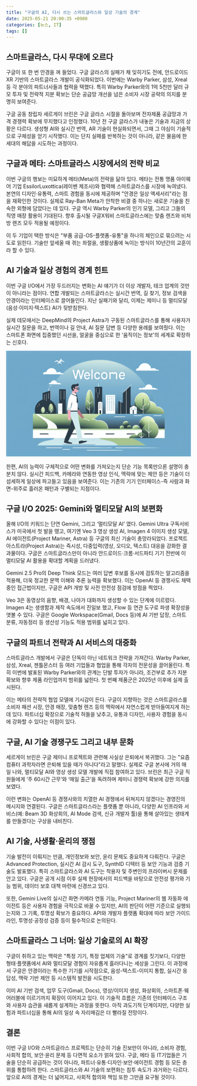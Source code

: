 ```yaml
---
title: "구글의 AI, 다시 쓰는 스마트글라스와 일상 기술의 경계"
date: 2025-05-21 20:00:35 +0900
categories: [뉴스, IT]
tags: []
---
```


## 스마트글라스, 다시 무대에 오르다

구글이 또 한 번 안경을 껴 들었다. 구글 글라스의 실패가 채 잊히기도 전에, 안드로이드 XR 기반의 스마트글라스 개발이 공식화되었다. 이번에는 Warby Parker, 삼성, Xreal 등 각 분야의 파트너사들과 협력을 택했다. 특히 Warby Parker와의 1억 5천만 달러 규모 투자 및 전략적 지분 확보는 단순 공급망 개선을 넘은 소비자 시장 공략의 의지를 분명히 보여준다.

구글 공동 창립자 세르게이 브린은 구글 글라스 시절을 돌아보며 전자제품 공급망과 가격 경쟁력 확보에 무지했다고 인정했다. 10년 전 구글 글라스가 내놓은 기술과 지금의 상황은 다르다. 생성형 AI와 실시간 번역, AR 기술이 현실화되면서, 그때 그 야심이 기술적으로 구체성을 얻기 시작했다. 이는 단지 실패를 반복하는 것이 아니라, 같은 물음에 한 세대의 해답을 시도하는 과정이다.

## 구글과 메타: 스마트글라스 시장에서의 전략 비교

이번 구글의 행보는 미묘하게 메타(Meta)의 전략을 닮아 있다. 메타는 전통 명품 아이웨어 기업 EssilorLuxottica(레이밴 제조사)와 협력해 스마트글라스를 시장에 녹여냈다. 본연의 디자인·유통력, 스마트 경험을 동시에 제공하며 "안경은 일상 액세서리"라는 점을 재확인한 것이다. 실제로 Ray-Ban Meta가 안착한 비결 중 하나는 새로운 기술을 친숙한 외형에 담았다는 데 있다. 구글 역시 Warby Parker의 인기 모델, 그리고 그들의 직영 매장 활용이 기대된다. 향후 출시될 구글X워비 스마트글라스에는 맞춤 렌즈와 비처방 렌즈 모두 적용될 예정이다.

이 두 기업이 택한 방식은 "부품 공급-OS-플랫폼-유통"을 하나의 체인으로 묶으려는 시도로 읽힌다. 기술만 앞세울 때 겪는 좌절을, 생활상품에 녹이는 방식이 10년간의 교훈이라 할 수 있다.

## AI 기술과 일상 경험의 경계 힌트

이번 구글 I/O에서 가장 두드러지는 변화는 AI 얘기가 더 이상 개발자, 테크 업계의 것만이 아니라는 점이다. 연합 개발되는 스마트글라스는 실시간 번역, 길 찾기, 정보 검색을 안경이라는 인터페이스로 끌어들인다. 지난 실패기와 달리, 이제는 제미니 등 멀티모달(음성·이미지·텍스트) AI가 뒷받침한다.

실제 데모에서는 DeepMind의 Project Astra가 구동된 스마트글라스를 통해 사용자가 실시간 질문을 하고, 번역이나 길 안내, AI 질문 답변 등 다양한 용례를 보여줬다. 이는 스마트폰 화면에 집중했던 시선을, 얼굴을 중심으로 한 '움직이는 정보'의 세계로 확장하는 신호다.

![안경을 낀 사람이 보행 중 스마트 도시 풍경을 바라보는 장면](assets/img/2025-05-21-c27c9523-2ae2-4390-98fd-a3837ac379fa/1747825305818.png)

한편, AI의 능력이 구체적으로 어떤 변화를 가져오는지 단순 기능 목록만으론 설명이 충분치 않다. 실시간 피드백, 카메라와 연동한 영상 인식, 맥락에 맞는 제안 등은 기술이 더 섬세하게 일상에 파고들고 있음을 보여준다. 이는 기존의 기기 인터페이스-즉 사람과 화면-위주로 흘러온 패턴과 구별되는 지점이다.

## 구글 I/O 2025: Gemini와 멀티모달 AI의 보편화

올해 I/O의 키워드는 단연 Gemini, 그리고 ‘멀티모달 AI’ 였다. Gemini Ultra 구독서비스가 미국에서 첫 발을 뗐고, 여기엔 Veo 3 영상 생성 AI, Imagen 4 이미지 생성 모델, AI 에이전트(Project Mariner, Astra) 등 구글의 최신 기술이 총망라되었다. 프로젝트 아스트라(Project Astra)는 즉시성, 다중입력(영상, 오디오, 텍스트) 대응을 강화한 결과물이다. 구글은 스마트글라스만이 아니라 안드로이드·크롬·서드파티 기기 전반에 이 멀티모달 AI 활용을 확대할 계획을 드러냈다.

Gemini 2.5 Pro의 Deep Think 모드는 여러 답변 후보를 동시에 검토하는 알고리즘을 적용해, 더욱 정교한 문맥 이해와 추론 능력을 확보했다. 이는 OpenAI 등 경쟁사도 채택 중인 접근법이지만, 구글은 API 개방 및 사전 안전성 점검에 방점을 찍었다.

Veo 3은 동영상의 음향, 배경, 나아가 대화까지 생성할 수 있는 단계에 이르렀다. Imagen 4는 생생함과 제작 속도에서 진일보 했고, Flow 등 연관 도구로 파생 확장성을 엿볼 수 있다. 구글은 Google Workspace(Gmail, Docs 등)에 AI 기반 답장, 스마트분류, 자동정리 등 생산성 기능도 적용 범위를 넓히고 있다.

## 구글의 파트너 전략과 AI 서비스의 대중화

스마트글라스 개발에서 구글은 단독이 아닌 네트워크 전략을 가져간다. Warby Parker, 삼성, Xreal, 젠틀몬스터 등 여러 기업들과 협업을 통해 각자의 전문성을 끌어올린다. 특히 이번에 발표된 Warby Parker와의 관계는 단발 투자가 아니라, 조건부로 추가 지분 확보와 향후 제품 라인업까지 범위를 넓힌다. 첫 번째 제품군은 2025년 이후에 실제 출시된다.

이는 메타의 전략적 협업 모델에 기시감이 든다. 구글이 지향하는 것은 스마트글라스를 소비자 패션 시장, 안경 매장, 맞춤형 렌즈 등의 맥락에서 자연스럽게 받아들여지게 하는 데 있다. 파트너십 확장으로 기술적 허들을 낮추고, 유통과 디자인, 사용자 경험을 동시에 강화할 수 있다는 이점이 있다.

## 구글, AI 기술 경쟁구도 그리고 내부 문화

세르게이 브린은 구글 제미니 프로젝트와 관련해 사실상 은퇴에서 복귀했다. 그는 "요즘 컴퓨터 과학자라면 은퇴해 있을 때가 아니다"라고 말했다. 실제로 구글 본사에 거의 매일 나와, 멀티모달 AI와 영상 생성 모델 개발에 직접 참여하고 있다. 브린은 최근 구글 직원들에게 ‘주 60시간 근무’와 ‘매일 출근’을 독려하며 제미니 경쟁력 확보에 강한 의지를 보였다.

이런 변화는 OpenAI 등 경쟁사와의 치열한 AI 경쟁에서 뒤쳐지지 않겠다는 경영진의 메시지와 연결된다. 구글은 스마트글라스라는 플랫폼 뿐 아니라, 다양한 AI 인프라와 서비스(예: Beam 3D 화상회의, AI Mode 검색, 신규 개발자 툴)을 통해 살아있는 생태계를 만들겠다는 구상을 내비친다.

## AI 기술, 사생활·윤리의 쟁점

기술 발전이 이뤄지는 만큼, 개인정보와 보안, 윤리 문제도 중요하게 다뤄진다. 구글은 Advanced Protection, 실시간 AI 감시 도구, SynthID 디텍터 등 보안 기능과 검증 기술도 발표했다. 특히 스마트글라스와 AI 도구는 착용자 및 주변인의 프라이버시 문제를 안고 있다. 구글은 공개 시점 이후 실제 현장에서의 피드백을 바탕으로 안전성 평가와 기능 범위, 데이터 보호 대책 마련에 신경쓰고 있다.

또한, Gemini Live의 실시간 화면·카메라 연동 기능, Project Mariner의 웹 자동화 에이전트 등은 사용자 경험을 극적으로 바꿀 수 있지만, AI의 판단이 어떤 기준으로 실행되는지와 그 기록, 투명성 확보가 중요하다. API와 개발자 플랫폼 확대에 따라 보안 가이드라인, 투명성·공정성 검증 등이 필수적으로 논의된다.

## 스마트글라스 그 너머: 일상 기술로의 AI 확장

구글이 취하고 있는 맥락은 "특정 기기, 특정 업체의 기술"로 경계를 짓기보다, 다양한 형태·플랫폼에서 AI와 멀티모달 경험이 자유롭게 흘러다니는 세상을 그린다. 이 과정에서 구글은 안경이라는 특수한 기기를 시작점으로, 음성-텍스트-이미지 통합, 실시간 응답성, 맥락 기반 제안 등 시스템적 발전을 시도한다.

이미 AI 기반 검색, 업무 도구(Gmail, Docs), 영상/이미지 생성, 화상회의, 스마트폰·웨어러블에 이르기까지 확장이 이어지고 있다. 이 기술적 흐름은 기존의 인터페이스 구조와 사용자 습관을 새롭게 설계하는 과정을 뜻한다. 아직 과도기적 단계이지만, 다양한 실험과 파트너십을 통해 AI의 일상 속 자리매김은 더 빨라질 전망이다.

## 결론

이번 구글 I/O와 스마트글라스 프로젝트는 단순히 기술 진보만이 아니라, 소비자 경험, 사회적 합의, 보안·윤리 문제 등 다면적 요소가 얽혀 있다. 구글, 메타 등 IT기업들은 기술을 단순히 공급하는 것이 아니라, 파트너·유통·디자인·보안·에이전트 경험 등 모든 층위를 통합하려 한다. 스마트글라스와 AI 기술의 보편화는 침투 속도가 과거와는 다르다. 앞으로 AI의 경계는 더 넓어지고, 사회적 합의와 책임 또한 그만큼 요구될 것이다.